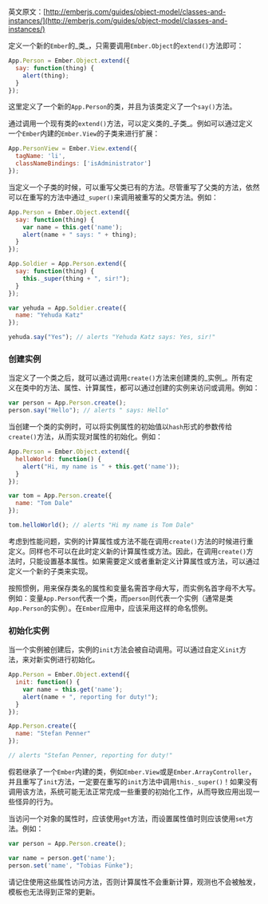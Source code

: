 英文原文：[http://emberjs.com/guides/object-model/classes-and-instances/](http://emberjs.com/guides/object-model/classes-and-instances/)

定义一个新的`Ember`的_类_，只需要调用`Ember.Object`的`extend()`方法即可：

```javascript
App.Person = Ember.Object.extend({
  say: function(thing) {
    alert(thing);
  }
});
```

这里定义了一个新的`App.Person`的类，并且为该类定义了一个`say()`方法。

通过调用一个现有类的`extend()`方法，可以定义类的_子类_。例如可以通过定义一个`Ember`内建的`Ember.View`的子类来进行扩展：

```js
App.PersonView = Ember.View.extend({
  tagName: 'li',
  classNameBindings: ['isAdministrator']
});
```

当定义一个子类的时候，可以重写父类已有的方法。尽管重写了父类的方法，依然可以在重写的方法中通过`_super()`来调用被重写的父类方法。例如：

```javascript
App.Person = Ember.Object.extend({
  say: function(thing) {
    var name = this.get('name');
    alert(name + " says: " + thing);
  }
});

App.Soldier = App.Person.extend({
  say: function(thing) {
    this._super(thing + ", sir!");
  }
});

var yehuda = App.Soldier.create({
  name: "Yehuda Katz"
});

yehuda.say("Yes"); // alerts "Yehuda Katz says: Yes, sir!"
```

### 创建实例

当定义了一个类之后，就可以通过调用`create()`方法来创建类的_实例_。所有定义在类中的方法、属性、计算属性，都可以通过创建的实例来访问或调用。例如：

```javascript
var person = App.Person.create();
person.say("Hello"); // alerts " says: Hello"
```

当创建一个类的实例时，可以将实例属性的初始值以`hash`形式的参数传给`create()`方法，从而实现对属性的初始化。例如：

```javascript
App.Person = Ember.Object.extend({
  helloWorld: function() {
    alert("Hi, my name is " + this.get('name'));
  }
});

var tom = App.Person.create({
  name: "Tom Dale"
});

tom.helloWorld(); // alerts "Hi my name is Tom Dale"
```

考虑到性能问题，实例的计算属性或方法不能在调用`create()`方法的时候进行重定义。同样也不可以在此时定义新的计算属性或方法。因此，在调用`create()`方法时，只能设置基本属性。如果需要定义或者重新定义计算属性或方法，可以通过定义一个新的子类来实现。

按照惯例，用来保存类名的属性和变量名需首字母大写，而实例名首字母不大写。例如：变量`App.Person`代表一个类，而`person`则代表一个实例（通常是类`App.Person`的实例）。在`Ember`应用中，应该采用这样的命名惯例。

### 初始化实例

当一个实例被创建后，实例的`init`方法会被自动调用。可以通过自定义`init`方法，来对新实例进行初始化。

```js
App.Person = Ember.Object.extend({
  init: function() {
    var name = this.get('name');
    alert(name + ", reporting for duty!");
  }
});

App.Person.create({
  name: "Stefan Penner"
});

// alerts "Stefan Penner, reporting for duty!"
```

假若继承了一个`Ember`内建的类，例如`Ember.View`或是`Ember.ArrayController`，并且重写了`init`方法，一定要在重写的`init`方法中调用`this._super()`！如果没有调用该方法，系统可能无法正常完成一些重要的初始化工作，从而导致应用出现一些怪异的行为。

当访问一个对象的属性时，应该使用`get`方法，而设置属性值时则应该使用`set`方法。例如：

```js
var person = App.Person.create();

var name = person.get('name');
person.set('name', "Tobias Fünke");
```

请记住使用这些属性访问方法，否则计算属性不会重新计算，观测也不会被触发，模板也无法得到正常的更新。
